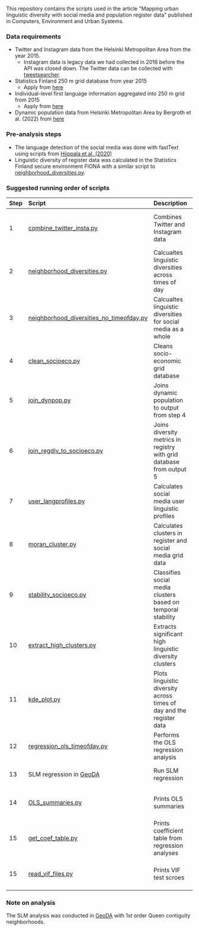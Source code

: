 This repository contains the scripts used in the article "Mapping urban linguistic diversity with social media and population register data" published in Computers, Environment and Urban Systems.

### Data requirements

* Twitter and Instagram data from the Helsinki Metropolitan Area from the year 2015.
  * Instagram data is legacy data we had collected in 2016 before the API was closed down. The Twitter data can be collected with [tweetsearcher](https://doi.org/10.5281/zenodo.4767170).
* Statistics Finland 250 m grid database from year 2015
  * Apply from [here](https://www.stat.fi/tup/ruututietokanta/index_en.html)
* Individual-level first language information aggregated into 250 m grid from 2015
  * Apply from [here](https://www.stat.fi/tup/mikroaineistot/index_en.html)
* Dynamic population data from Helsinki Metropolitan Area by Bergroth et al. (2022) from [here](https://zenodo.org/record/4726996#.Yfk1e9-xWF4)

### Pre-analysis steps

* The language detection of the social media was done with fastText using scripts from [Hiippala et al. (2020)](https://github.com/DigitalGeographyLab/maphel-finlang)
* Linguistic diversity of register data was calculated in the Statistics Finland secure environment FIONA with a similar script to [neighborhood_diversities.py](preprocessing/neighborhood_diversities.py).

### Suggested running order of scripts

| Step | Script | Description | Input | Output |
| ---- | :----- | :---------- | :---- | :----- |
| 1 | [combine_twitter_insta.py](preprocessing/combine_twitter_insta.py) | Combines Twitter and Instagram data | Instagram and Twitter point features geopackage | Twitter-Instagram combined point features geopackage |
| 2 | [neighborhood_diversities.py](preprocessing/neighborhood_diversities.py) | Calcualtes linguistic diversities across times of day | Output from step 1 and grid database | Grid database with diversity metrics |
| 3 | [neighborhood_diversities_no_timeofday.py](preprocessing/neighborhood_diversities_no_timeofday.py) | Calcualtes linguistic diversities for social media as a whole | Output from step 1 and grid database | Grid database with diversity metrics |
| 4 | [clean_socioeco.py](preprocessing/clean_socioeco.py) | Cleans socio-economic grid database | Raw RTK database file | Cleaned grid database |
| 5 | [join_dynpop.py](preprocessing/clean_socioeco.py) | Joins dynamic population to output from step 4 | Dynamic population data and output 4 | Grid database with dynamic population |
| 6 | [join_regdiv_to_socioeco.py](preprocessing/join_regdiv_to_socioeco.py) | Joins diversity metrics in registry with grid database from output 5 | Register data with linguistic diversity metrics and output from step 5 | Grid database |
| 7 | [user_langprofiles.py](preprocessing/user_langprofiles.py) | Calculates social media user linguistic profiles | Output from step 1 | Latex-formatted table |
| 8 | [moran_cluster.py](statistics/stability_socioeco.py) | Calculates clusters in register and social media grid data | Outputs from steps 6 and 3 | Geopackage with clusters |
| 9 | [stability_socioeco.py](preprocessing/stability_socioeco.py) | Classifies social media clusters based on temporal stability | Output from step 8 | Geopackage with stability classficiations |
| 10 | [extract_high_clusters.py](preprocessing/extract_high_clusters.py) | Extracts significant high linguistic diversity clusters | Output from step 9 | Geopackage with high diversity clusters |
| 11 | [kde_plot.py](visualization/kde_plot.py) | Plots linguistic diversity across times of day and the register data | Outputs from steps 6 and 3 | PNG file |
| 12 | [regression_ols_timeofday.py](statistics/regression_ols_timeofday.py) | Performs the OLS regression analysis |Outputs from steps 6 and 3 | Model files, VIF dataframes, error plots |
| 13 | SLM regression in [GeoDA](https://geodacenter.github.io/) | Run SLM regression |  Outputs from steps 6 and 3 | SLM model summaries |
| 14 | [OLS_summaries.py](statistics/OLS_summaries.py) | Prints OLS summaries | OLS model files from step 12 | Latex-formatted OLS summaries |
| 15 | [get_coef_table.py](statistics/get_coef_table.py) | Prints coefficient table from regression analyses | Output from step 14 | Latex-formatted table |
| 15 | [read_vif_files.py](statistics/read_vif_files.py) | Prints VIF test scroes | VIF dataframes from step 12 | Latex-formatted table |

### Note on analysis

The SLM analysis was conducted in [GeoDA](https://geodacenter.github.io/) with 1st order Queen contiguity neighborhoods.

